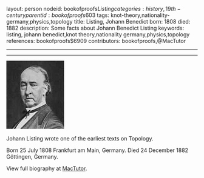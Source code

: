 layout: person
nodeid: bookofproofs$Listing
categories: history,19th-century
parentid: bookofproofs$603
tags: knot-theory,nationality-germany,physics,topology
title: Listing, Johann Benedict
born: 1808
died: 1882
description: Some facts about Johann Benedict Listing
keywords: listing, johann benedict,knot theory,nationality germany,physics,topology
references: bookofproofs$6909
contributors: bookofproofs,@MacTutor

---


---

![Listing.jpg](https://github.com/bookofproofs/bookofproofs.github.io/blob/main/_sources/_assets/images/portraits/Listing.jpg?raw=true)

Johann Listing wrote one of the earliest texts on Topology.

Born 25 July 1808 Frankfurt am Main, Germany. Died 24 December 1882 Göttingen, Germany.


View full biography at [MacTutor](https://mathshistory.st-andrews.ac.uk/Biographies/Listing/).